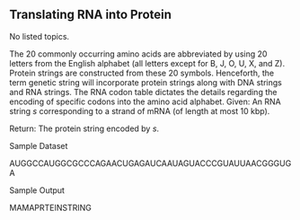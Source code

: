 ## Translating RNA into Protein

No listed topics.

The 20 commonly occurring amino acids are abbreviated by using 20 letters from the English alphabet (all letters except for B, J, O, U, X, and Z). Protein strings are constructed from these 20 symbols. Henceforth, the term genetic string will incorporate protein strings along with DNA strings and RNA strings. The RNA codon table dictates the details regarding the encoding of specific codons into the amino acid alphabet. Given: An RNA string $s$ corresponding to a strand of mRNA (of length at most 10 kbp). 

 Return: The protein string encoded by $s$. 

 Sample Dataset 

 AUGGCCAUGGCGCCCAGAACUGAGAUCAAUAGUACCCGUAUUAACGGGUGA 

 Sample Output 

 MAMAPRTEINSTRING